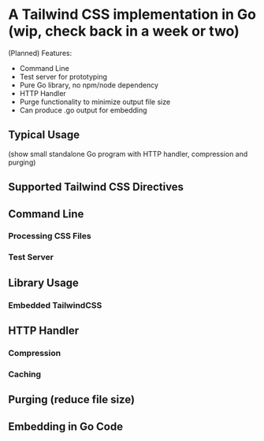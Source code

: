 # A Tailwind CSS implementation in Go (wip, check back in a week or two)

(Planned) Features:

- Command Line
- Test server for prototyping
- Pure Go library, no npm/node dependency
- HTTP Handler
- Purge functionality to minimize output file size
- Can produce .go output for embedding

## Typical Usage

(show small standalone Go program with HTTP handler, compression and purging)

## Supported Tailwind CSS Directives

## Command Line

### Processing CSS Files

### Test Server

## Library Usage

### Embedded TailwindCSS

## HTTP Handler

### Compression

### Caching

## Purging (reduce file size)

## Embedding in Go Code
